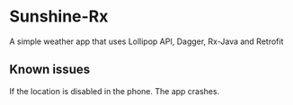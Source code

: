 # Sunshine-Rx
A simple weather app that uses Lollipop API, Dagger, Rx-Java and Retrofit

## Known issues
If the location is disabled in the phone. The app crashes.
